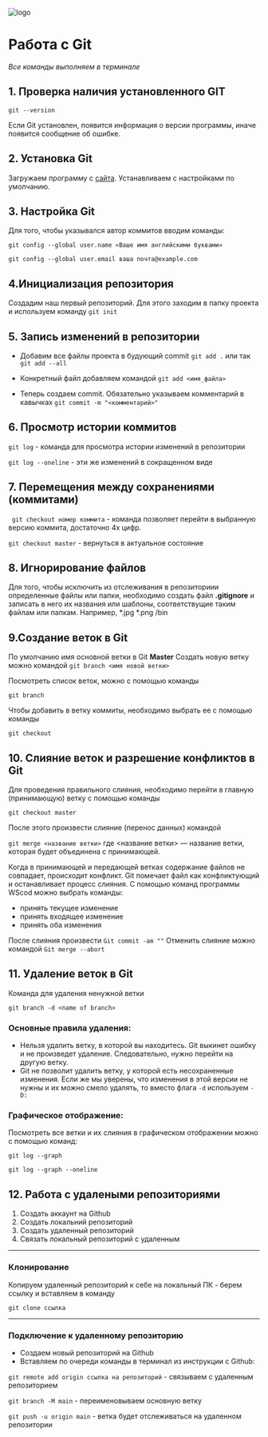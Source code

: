 ![logo](GitLogo.png)

# Работа с Git
*Все команды выполняем в терминале*
## 1. Проверка наличия установленного GIT
```git --version```

Если Git установлен, появится информация о версии программы, иначе появится сообщение об ошибке.

## 2. Установка Git
Загружаем программу с [сайта](https://git-scm.com/downloads).  Устанавливаем с настройками по умолчанию.

## 3. Настройка Git
Для того, чтобы указывался автор коммитов вводим команды:

 ```git config --global user.name «Ваше имя английскими буквами»```

```git config --global user.email ваша почта@example.com```

## 4.Инициализация репозитория

Создадим наш первый репозиторий. Для этого заходим в папку  проекта и используем команду 
```git init```

## 5. Запись изменений в репозитории

+ Добавим все файлы проекта в будующий commit
```git add .```  или так ```git add --all```

+ Конкретный файл добавляем командой ```git add <имя_файла>```

+ Теперь создаем commit. Обязательно указываем комментарий в кавычках ```git commit -m "<комментарий>"```

## 6. Просмотр истории коммитов
```git log``` - команда для просмотра истории изменений в репозитории

```git log --oneline``` - эти же изменений в сокращенном виде

## 7. Перемещения между сохранениями (коммитами)

``` git checkout номер коммита```  - команда позволяет перейти в выбранную версию коммита, достаточно 4х цифр.

```git checkout master```  - вернуться в актуальное состояние

## 8. Игнорирование файлов
Для того, чтобы исключить из отслеживания в репозиториии определенные файлы или папки, необходимо создать файл **.gitignore** и записать в него их названия или шаблоны, соответствущие таким файлам или папкам. Например, *.jpg *.png /bin 


## 9.Создание веток в Git

По умолчанию имя основной ветки в Git **Master**
Создать новую ветку можно командой
```git branch <имя новой ветки>```

Посмотреть список веток, можно с помощью команды 

```git branch```

Чтобы добавить в ветку коммиты, необходимо выбрать ее с помощью команды 

```git checkout```

## 10. Слияние веток и разрешение конфликтов в Git

Для проведения правильного слияния, необходимо перейти в главную (принимающую) ветку с помощью команды 

```git checkout master```

После этого произвести слияние (перенос данных) командой

```git merge <название ветки>```
 где <название ветки> — название ветки, которая будет объединена с принимающей.

 Когда в принимающей и передающей ветках содержание файлов не совпадает, происходит конфликт. Git помечает файл как конфликтующий и останавливает процесс слияния. С помощью команд программы WScod можно выбрать команды:
 + принять текущее изменение
 + принять входящее изменение
 + принять оба изменения

 После слияния произвести ```Git commit -am ""```
 Отменить слияние можно командой ```Git merge --abort```


## 11. Удаление веток в Git
 
 Команда для удаления ненужной ветки

 ```git branch -d <name of branch>```

 ### Основные правила удаления:

+ Нельзя удалить ветку, в которой вы находитесь. Git выкинет ошибку и не произведет удаление. Следовательно, нужно перейти на другую ветку.
+ Git не позволит удалить ветку, у которой есть несохраненные изменения. Если же мы уверены, что изменения в этой версии не нужны и их можно смело удалять, то вместо флага ```-d```  используем ```-D:```

### Графическое отображение:
Посмотреть все ветки и их слияния в графическом отображении можно с помощью команд:

```git log --graph```

```git log --graph --oneline```

## 12. Работа с удалеными репозиториями

1. Создать аккаунт на Github
2. Создать локальний репозиторий
3. Создать удаленный репозиторий
4. Связать локальный репозиторий с удаленным
___
### Клонирование

Копируем удаленный репозиторий к себе на локальный ПК - берем ссылку и вставляем в команду

```git clone ссылка```
___
### Подключение к удаленному репозиторию

+ Создаем новый репозиторий на Github
+ Вставляем по  очереди команды в терминал из инструкции с Github:

```git remote add origin ссылка на репозиторий``` - связываем с удаленным репозиторием

```git branch -M main``` - переименовываем основную ветку

```git push -u origin main``` -  ветка будет отслеживаться на удаленном репозитории

